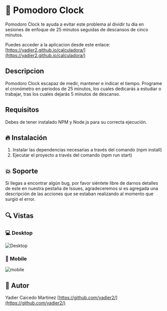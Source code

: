 # 💎 Pomodoro Clock
 Pomodoro Clock te ayuda a evitar este problema al dividir tu día en sesiones de enfoque de 25 minutos seguidas de descansos de cinco minutos.

Puedes acceder a la aplicacion desde este enlace:
[https://yadier2.github.io/calculadora/](https://yadier2.github.io/calculadora/)

## Descripcion
 Pomodoro Clock escapaz de medir, mantener e indicar el tiempo.
 Programe el cronómetro en periodos de 25 minutos, los cuales dedicarás a estudiar o trabajar, tras los cuales dejarás 5 minutos de descanso. 

## Requisitos
Debes de tener instalado NPM y Node.js para su correcta ejecución.

## 🔥 Instalación
1. Instalar las dependencias necesarias a través  del comando (npm install)<br/>
2. Ejecutar el proyecto a través  del comando (npm run start)

## :collision: Soporte
Si llegas a encontrar algún bug, por favor siéntete libre de darnos detalles de este en nuestra pestaña de Issues, agradeceremos si es agregada una descripción de las acciones que se estaban realizando al momento que surgió el error.

## 🔍 Vistas 

### 💻 Desktop
![Desktop](https://i.ibb.co/6Br6dcd/clock-Desktop.png)

### 📱 Mobile

![mobile](https://i.ibb.co/YQ8N467/lock-Mobile.png)


## 🌟 Autor

Yadier Caicedo Martinez [https://github.com/yadier2/](https://github.com/yadier2/)
